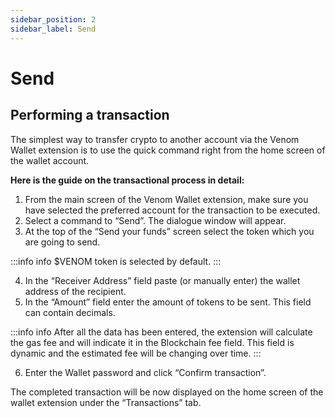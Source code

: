 ```yaml
---
sidebar_position: 2
sidebar_label: Send
---
```


# Send

## Performing a transaction

  

The simplest way to transfer crypto to another account via the Venom Wallet extension is to use the quick command right from the home screen of the wallet account.

  

**Here is the guide on the transactional process in detail:**

 1. From the main screen of the Venom Wallet extension, make sure you have selected the preferred account for the transaction to be executed.   
 2. Select a command to “Send”. The dialogue window will appear.  
 3. At the top of the “Send your    funds”    screen select the token which you are going to send.  
               

:::info info
$VENOM token is selected by default.
:::

 4. In the “Receiver Address” field paste (or manually enter) the wallet address of the recipient. 
 5. In the “Amount” field enter the amount of tokens to be sent. This field can contain decimals.

  

:::info info
After all the data has been entered, the extension will calculate the gas fee and will indicate it in the Blockchain fee
field. This field is dynamic and the estimated fee will be changing
over time.
:::

  
6. Enter the Wallet password and click “Confirm transaction”. 

The completed transaction will be now displayed on the home screen of the wallet extension under the “Transactions” tab.

